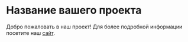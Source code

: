 # Название вашего проекта

Добро пожаловать в наш проект! Для более подробной информации посетите наш [сайт](https://creepingtentacle.github.io/autoBNP.byhttps://new-link.com).
